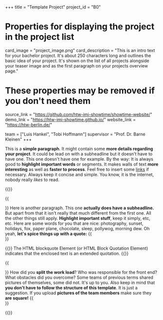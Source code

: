 +++
title = "Template Project"
project_id = "B0"

# Properties for displaying the project in the project list
card_image = "project_image.png"
card_description = "This is an intro text for your bachelor project. It's about 250 characters long and outlines the basic idea of your project. It's shown on the list of all projects alongside your teaser image and as the first paragraph on your projects overview page."


# These properties may be removed if you don't need them
source_link = "https://github.com/htw-imi-showtime/showtime-website/"
demo_link = "https://htw-imi-showtime.github.io/"
website_link = "https://htw-berlin.de/"

team = ["Luis Hankel", "Tobi Hoffmann"]
supervisor = "Prof. Dr. Barne Kleinen"
+++

This is a **simple paragraph**. It might contain some **more details regarding your project**.
It could be lead on with a subheadline but it doesn't have to have one.
This one doesn't have one for example.
By the way: It is always good to **highlight important words** or segments.
It makes walls of text **more interesting** as well as **faster to process**. 
Feel free to insert some [links](https://example.com/) if necessary.
Always keep it concise and simple. You know, it is the internet, nobody really *likes* to read.

{{<mediathek id="cba94788b18ce2d77e1599e7135a1758">}}

{{<section title="Our Goals">}}
Here is another paragraph.
This one **actually does have a subheadline.**
But apart from that it isn't really that much different from the first one.
All the other things still apply. **Highlight important stuff**, keep it simply, etc, etc.
Here are some words for you that are nice: photography, sunset, holidays, fox, paper plane, chocolate, sleep, pollywog, morning dew. Oh yeah, **let's spice things up with a quote:**
{{</section>}}

{{<quote source="https://developer.mozilla.org/en-US/docs/Web/HTML/Element/blockquote" caption="MDN web docs">}}
The HTML blockquote Element (or HTML Block Quotation Element) indicates that the enclosed text is an extended quotation.
{{</quote>}}

{{<section title="The Team">}}
How did you **split the work load**? Who was responsible for the front end? What obstacles did you overcome?
Some teams of previous terms shared pictures of themselves, some did not.
It's up to you. Also keep in mind that **you don't have to follow the structure of this template**.
It is just a suggestion. If you upload **pictures of the team members** make sure they **are square!**
{{</section >}}

{{<team>}}
